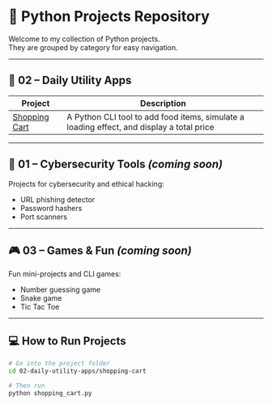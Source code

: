 # 🐍 Python Projects Repository

Welcome to my collection of Python projects.  
They are grouped by category for easy navigation.

---

## 🧰 02 – Daily Utility Apps

| Project | Description |
|--------|-------------|
| [Shopping Cart](02-daily-utility-apps/shopping-cart) | A Python CLI tool to add food items, simulate a loading effect, and display a total price |

---

## 🔐 01 – Cybersecurity Tools *(coming soon)*

Projects for cybersecurity and ethical hacking:
- URL phishing detector
- Password hashers
- Port scanners

---

## 🎮 03 – Games & Fun *(coming soon)*

Fun mini-projects and CLI games:
- Number guessing game
- Snake game
- Tic Tac Toe

---

## 💻 How to Run Projects

```bash
# Go into the project folder
cd 02-daily-utility-apps/shopping-cart

# Then run
python shopping_cart.py
